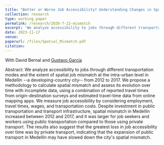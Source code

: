 ```yaml
---
title: "Better or Worse Job Accessibility? Understanding Changes in Spatial Mismatch at the Intra-urban Level in Medellín (Submitted)"
collection: research
type: working_paper
permalink: /research/2020-7-22-mismatch
excerpt: 'We analyze accessibility to jobs through different transportation modes and the extent of job spatial mismatch at the intra-urban level in a developing country city.  We use data from Medellín, Colombia, from 2012 to 2017, to measure accessibility using employment weighted by travel times. We find that despite the continuous investment in public transportation and transport infrastructure, spatial mismatch in Medellín has increased.'
date: 2023-11-17
venue: 
paperurl: /files/Spatial_Mismatch.pdf
citation: 
---
```

With David Bernal and [Gustavo García](https://www.eafit.edu.co/docentes-investigadores/Paginas/gustavo-garcia.aspx)

Abstract: We analyze accessibility to jobs through different transportation modes and the extent of spatial job mismatch at the intra-urban level in Medellín --a developing-country city-- from 2012 to 2017. We propose a methodology to calculate spatial mismatch and assess its evolution over time with incomplete data, using a combination of reported travel times from origin-destination surveys and estimated travel-time data from online mapping apps. We measure job accessibility by considering employment, travel times, wages, and transportation costs. Despite investment in public transportation and transport infrastructure, spatial mismatch in Medellín increased between 2012 and 2017, and it was larger for job seekers and workers using public transportation compared to those using private transport. The results also suggest that the greatest loss in job accessibility over time was by private transport, indicating that the expansion of public transport in Medellín may have slowed down the city's spatial mismatch.
